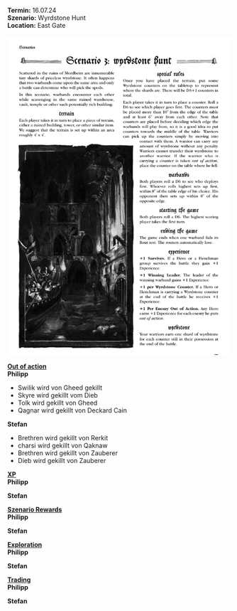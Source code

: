 **Termin:** 16.07.24  
**Szenario:** Wyrdstone Hunt  
**Location:** East Gate  

![](../Pics/Screenshot_20240716_093913_Chrome.jpg)


<ins>**Out of action**</ins>  
**Philipp**  
 - Swilik wird von Gheed gekillt
 - Skyre wird gekillt vom Dieb
 - Tolk wird gekillt von Gheed
 - Qagnar wird gekillt von Deckard Cain

**Stefan**  
 - Brethren wird gekillt von Rerkit
 - charsi wird gekillt von Qaknaw
 - Brethren wird gekillt von Zauberer
 - Dieb wird gekillt von Zauberer

<ins>**XP**</ins>  
**Philipp**  

**Stefan**  

<ins>**Szenario Rewards**</ins>  
**Philipp**  

**Stefan**  

<ins>**Exploration**</ins>  
**Philipp**  

**Stefan**  

<ins>**Trading**</ins>  
**Philipp**  

**Stefan**  
